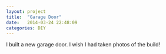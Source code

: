 ```yaml
---
layout: project
title:  "Garage Door"
date:   2014-03-24 22:48:09
categories: DIY
---
```


I built a new garage door. I wish I had taken photos of the build!
